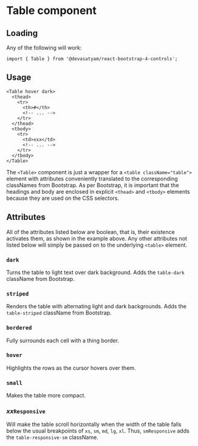 # Table component

## Loading

Any of the following will work:

```
import { Table } from '@devasatyam/react-bootstrap-4-controls';
```

## Usage

```
<Table hover dark>
  <thead>
    <tr>
      <th>#</th>
      <!-- ... -->
    </tr>
  </thead>
  <tbody>
    <tr>
      <td>xxx</td>
      <!-- ... -->
    </tr>
  </tbody>
</Table>
```

The `<Table>` component is just a wrapper for a `<table className="table">` element with attributes conveniently translated to the corresponding classNames from Bootstrap. As per Bootstrap, it is important that the headings and body are enclosed in explicit `<thead>` and `<tbody>` elements because they are used on the CSS selectors.

## Attributes

All of the attributes listed below are boolean, that is, their existence activates them, as shown in the example above. Any other attributes not listed below will simply be passed on to the underlying `<table>` element.

### `dark`

Turns the table to light text over dark background. Adds the `table-dark` className from Bootstrap.

### `striped`

Renders the table with alternating light and dark backgrounds. Adds the `table-striped` className from Bootstrap.

### `bordered`

Fully surrounds each cell with a thing border.

### `hover`

Highlights the rows as the cursor hovers over them.

### `small`

Makes the table more compact.

### _xx_`Responsive`

Will make the table scroll horizontally when the width of the table falls below the usual breakpoints of `xs`, `sm`, `md`, `lg`, `xl`. Thus, `smResponsive` adds the `table-responsive-sm` className.
